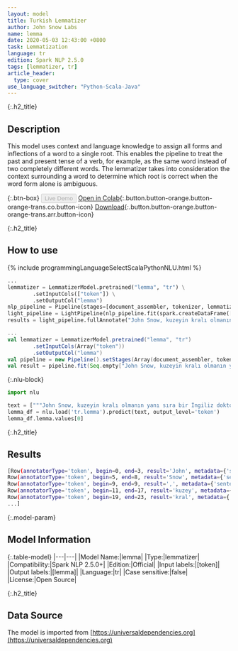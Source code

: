 ```yaml
---
layout: model
title: Turkish Lemmatizer
author: John Snow Labs
name: lemma
date: 2020-05-03 12:43:00 +0800
task: Lemmatization
language: tr
edition: Spark NLP 2.5.0
tags: [lemmatizer, tr]
article_header:
  type: cover
use_language_switcher: "Python-Scala-Java"
---
```


{:.h2_title}
## Description
This model uses context and language knowledge to assign all forms and inflections of a word to a single root. This enables the pipeline to treat the past and present tense of a verb, for example, as the same word instead of two completely different words. The lemmatizer takes into consideration the context surrounding a word to determine which root is correct when the word form alone is ambiguous.

{:.btn-box}
<button class="button button-orange" disabled>Live Demo</button>
[Open in Colab](https://githubtocolab.com/JohnSnowLabs/spark-nlp-workshop/blob/b2eb08610dd49d5b15077cc499a94b4ec1e8b861/jupyter/annotation/english/model-downloader/Create%20custom%20pipeline%20-%20NerDL.ipynb){:.button.button-orange.button-orange-trans.co.button-icon}
[Download](https://s3.amazonaws.com/auxdata.johnsnowlabs.com/public/models/lemma_tr_2.5.0_2.4_1587479962436.zip){:.button.button-orange.button-orange-trans.arr.button-icon}

{:.h2_title}
## How to use

<div class="tabs-box" markdown="1">

{% include programmingLanguageSelectScalaPythonNLU.html %}

```python
...
lemmatizer = LemmatizerModel.pretrained("lemma", "tr") \
        .setInputCols(["token"]) \
        .setOutputCol("lemma")
nlp_pipeline = Pipeline(stages=[document_assembler, tokenizer, lemmatizer])
light_pipeline = LightPipeline(nlp_pipeline.fit(spark.createDataFrame([['']]).toDF("text")))
results = light_pipeline.fullAnnotate("John Snow, kuzeyin kralı olmanın yanı sıra bir İngiliz doktordur ve anestezi ve tıbbi hijyenin geliştirilmesinde liderdir.")
```

```scala
...
val lemmatizer = LemmatizerModel.pretrained("lemma", "tr")
        .setInputCols(Array("token"))
        .setOutputCol("lemma")
val pipeline = new Pipeline().setStages(Array(document_assembler, tokenizer, lemmatizer))
val result = pipeline.fit(Seq.empty["John Snow, kuzeyin kralı olmanın yanı sıra bir İngiliz doktordur ve anestezi ve tıbbi hijyenin geliştirilmesinde liderdir."].toDS.toDF("text")).transform(data)
```

{:.nlu-block}
```python
import nlu

text = ["""John Snow, kuzeyin kralı olmanın yanı sıra bir İngiliz doktordur ve anestezi ve tıbbi hijyenin geliştirilmesinde liderdir."""]
lemma_df = nlu.load('tr.lemma').predict(text, output_level='token')
lemma_df.lemma.values[0]
```

</div>

{:.h2_title}
## Results

```bash
[Row(annotatorType='token', begin=0, end=3, result='John', metadata={'sentence': '0'}, embeddings=[]),
Row(annotatorType='token', begin=5, end=8, result='Snow', metadata={'sentence': '0'}, embeddings=[]),
Row(annotatorType='token', begin=9, end=9, result=',', metadata={'sentence': '0'}, embeddings=[]),
Row(annotatorType='token', begin=11, end=17, result='kuzey', metadata={'sentence': '0'}, embeddings=[]),
Row(annotatorType='token', begin=19, end=23, result='kral', metadata={'sentence': '0'}, embeddings=[]),
...]
```

{:.model-param}
## Model Information

{:.table-model}
|---|---|
|Model Name:|lemma|
|Type:|lemmatizer|
|Compatibility:|Spark NLP 2.5.0+|
|Edition:|Official|
|Input labels:|[token]|
|Output labels:|[lemma]|
|Language:|tr|
|Case sensitive:|false|
|License:|Open Source|

{:.h2_title}
## Data Source
The model is imported from [https://universaldependencies.org](https://universaldependencies.org)